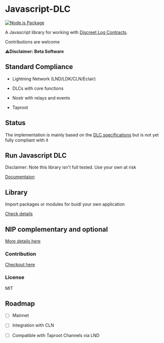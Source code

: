# Javascript-DLC

[![Node.js Package](https://github.com/AreaLayer/javascript-dlc/actions/workflows/npm-publish.yml/badge.svg?branch=main&event=public)](https://github.com/AreaLayer/javascript-dlc/actions/workflows/npm-publish.yml)

A Javascript library for working with [Discreet Log Contracts](https://adiabat.github.io/dlc.pdf).

Contributions are welcome

⚠️**Disclaimer: Beta Software**

## Standard Compliance

- Lightning Network (LND/LDK/CLN/Eclair)

- DLCs with core functions

- Nostr with relays and events

- Taproot 

## Status

The implementation is mainly based on the [DLC specifications](https://github.com/discreetlogcontracts/dlcspecs) but is not yet fully compliant with it

## Run Javascript DLC

Disclaimer: Note this library isn't full tested. Use your own at risk

[Documentaion](https://github.com/AreaLayer/javascript-dlc/blob/main/docs/run.md)

## Library

Import packages or modules for buidl your own application

[Check details](https://github.com/AreaLayer/javascript-dlc/blob/main/docs/library.md)

## NIP complementary and optional

[More details here](https://github.com/AreaLayer/NIP-xxx)

### Contribution

[Checkout here](https://github.com/AreaLayer/javascript-dlc/blob/main/CONTRIBUTING.md)

### License

MIT

## Roadmap

- [ ] Mainnet
- [ ] Integration with CLN
    
- [ ] Compatible with Taproot Channels via LND
